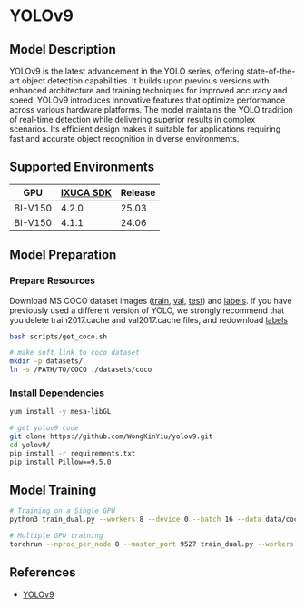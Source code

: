 # YOLOv9

## Model Description

YOLOv9 is the latest advancement in the YOLO series, offering state-of-the-art object detection capabilities. It builds
upon previous versions with enhanced architecture and training techniques for improved accuracy and speed. YOLOv9
introduces innovative features that optimize performance across various hardware platforms. The model maintains the YOLO
tradition of real-time detection while delivering superior results in complex scenarios. Its efficient design makes it
suitable for applications requiring fast and accurate object recognition in diverse environments.

## Supported Environments

| GPU    | [IXUCA SDK](https://gitee.com/deep-spark/deepspark#%E5%A4%A9%E6%95%B0%E6%99%BA%E7%AE%97%E8%BD%AF%E4%BB%B6%E6%A0%88-ixuca) | Release |
|--------|-----------|---------|
| BI-V150 | 4.2.0     |  25.03  |
| BI-V150 | 4.1.1     |  24.06  |

## Model Preparation

### Prepare Resources

Download MS COCO dataset images ([train](http://images.cocodataset.org/zips/train2017.zip),
[val](http://images.cocodataset.org/zips/val2017.zip), [test](http://images.cocodataset.org/zips/test2017.zip)) and
[labels](https://github.com/WongKinYiu/yolov7/releases/download/v0.1/coco2017labels-segments.zip). If you have
previously used a different version of YOLO, we strongly recommend that you delete train2017.cache and val2017.cache
files, and redownload [labels](https://github.com/WongKinYiu/yolov7/releases/download/v0.1/coco2017labels-segments.zip)

```bash
bash scripts/get_coco.sh

# make soft link to coco dataset
mkdir -p datasets/
ln -s /PATH/TO/COCO ./datasets/coco
```

### Install Dependencies

```bash
yum install -y mesa-libGL

# get yolov9 code
git clone https://github.com/WongKinYiu/yolov9.git
cd yolov9/
pip install -r requirements.txt
pip install Pillow==9.5.0
```

## Model Training

```bash
# Training on a Single GPU
python3 train_dual.py --workers 8 --device 0 --batch 16 --data data/coco.yaml --img 640 --cfg models/detect/yolov9-c.yaml --weights '' --name yolov9-c --hyp hyp.scratch-high.yaml --min-items 0 --epochs 300 --close-mosaic 15

# Multiple GPU training
torchrun --nproc_per_node 8 --master_port 9527 train_dual.py --workers 8 --device 0,1,2,3,4,5,6,7 --sync-bn --batch 128 --data data/coco.yaml --img 640 --cfg models/detect/yolov9-c.yaml --weights '' --name yolov9-c --hyp hyp.scratch-high.yaml --min-items 0 --epochs 300 --close-mosaic 15
```

## References

- [YOLOv9](https://github.com/WongKinYiu/yolov9)
